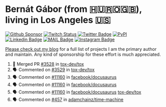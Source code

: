 # Bernát Gábor (from 🇭🇺🇷🇴🇬🇧), living in Los Angeles 🇺🇸

[![Github Sponsor](https://img.shields.io/static/v1?label=Sponsor&message=%E2%9D%A4&logo=GitHub&link=https://github.com/sponsors/gaborbernat&style=flat-square)](https://github.com/sponsors/gaborbernat)
[![Twitch Status](https://img.shields.io/twitch/status/gaborbernat?style=flat-square)](https://www.twitch.tv/gaborbernat)
[![Twitter Badge](https://img.shields.io/badge/-@gjbernat-1ca0f1?style=flat-square&labelColor=1ca0f1&logo=twitter&logoColor=white&link=https://twitter.com/gjbernat)](https://twitter.com/gjbernat)
[![PyPI](https://img.shields.io/badge/-gaborbernat-0073b7?style=flat-square&logo=Python&logoColor=white&link=https://pypi.org/user/gaborbernat/)](https://pypi.org/user/gaborbernat/)
[![Linkedin Badge](https://img.shields.io/badge/-gaborbernat-blue?style=flat-square&logo=Linkedin&logoColor=white&link=https://www.linkedin.com/in/gaborbernat/)](https://www.linkedin.com/in/gaborbernat/)
[![MAIL Badge](https://img.shields.io/badge/-gaborjbernat@gmail.com-c14438?style=flat-square&logo=Gmail&logoColor=white&link=mailto:gaborjbernat@gmail.com)](mailto:gaborjbernat@gmail.com)
[![Instagram Badge](https://img.shields.io/badge/-@gabor__bernat-845EC2?style=flat-square&labelColor=white&logo=Instagram&link=https://instagram.com/gabor_bernat/)](https://instagram.com/gabor_bernat)

[Please check out my blog](https://bernat.tech/about/) for a full list of projects I am the primary author and maintain.
Any kind of sponsorship for these effort is much appreciated.

<!--START_SECTION:activity-->

1. 🎉 Merged PR [#3528](https://github.com/tox-dev/tox/pull/3528) in [tox-dev/tox](https://github.com/tox-dev/tox)
2. 🗣 Commented on [#3529](https://github.com/tox-dev/tox/pull/3529#issuecomment-2873079481) in [tox-dev/tox](https://github.com/tox-dev/tox)
3. 🗣 Commented on [#11160](https://github.com/facebook/docusaurus/issues/11160#issuecomment-2873032739) in [facebook/docusaurus](https://github.com/facebook/docusaurus)
4. 🗣 Commented on [#11160](https://github.com/facebook/docusaurus/issues/11160#issuecomment-2872987565) in [facebook/docusaurus](https://github.com/facebook/docusaurus)
5. 🗣 Commented on [#11160](https://github.com/facebook/docusaurus/issues/11160#issuecomment-2872895509) in [facebook/docusaurus](https://github.com/facebook/docusaurus)
   [tox-dev/tox](https://github.com/tox-dev/tox)
5. 🗣 Commented on [#457](https://github.com/adamchainz/time-machine/pull/457#issuecomment-2197730644) in
[adamchainz/time-machine](https://github.com/adamchainz/time-machine)
<!--END_SECTION:activity-->
